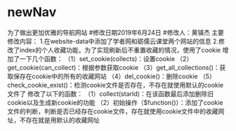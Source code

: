 # newNav
为了做出更加优雅的导航网站
#修改日期2019年6月24日
#修改人：黄镇杰
主要修改内容：
1.在website-data中添加了学者网和砺儒云课堂两个网站的信息
2.修改了index的个人收藏功能，为了实现刷新后不重置收藏的情况，使用了cookie
	增加了一下几个函数：
	（1）set_cookie(collects)：设置cookie
	（2）get_cookie(can_collect)：根据参数获取cookie
	（3）get_all_collections()：获取保存在cookie中的所有的收藏网站
	（4）del_cookie()：删除cookie
	（5）check_cookie_exist()：检测cookie文件是否存在，不存在就使用默认的cookie文件了
	修改了以下的函数：
	（1）collect(starId)：在该函数最后添加删除旧cookie以及生成新cookie的功能
	（2）初始操作（$function()）：添加了cookie文件的判断，判断是否已经存在cookie文件，存在就使用cookie文件中的收藏网址，不存在就是用默认的收藏网址
	